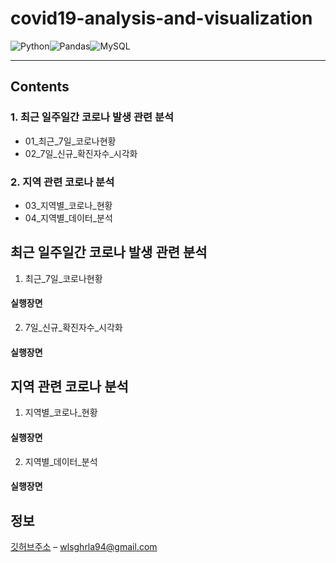 # covid19-analysis-and-visualization
![Python](https://img.shields.io/badge/python-3670A0?style=for-the-badge&logo=python&logoColor=ffdd54)![Pandas](https://img.shields.io/badge/pandas-%23150458.svg?style=for-the-badge&logo=pandas&logoColor=white)![MySQL](https://img.shields.io/badge/mysql-%2300f.svg?style=for-the-badge&logo=mysql&logoColor=white)

 
---
## Contents
### 1. 최근 일주일간 코로나 발생 관련 분석
* 01_최근_7일_코로나현황  
* 02_7일_신규_확진자수_시각화
### 2. 지역 관련 코로나 분석
* 03_지역별_코로나_현황
* 04_지역별_데이터_분석
  
          
          
## 최근 일주일간 코로나 발생 관련 분석  
1. 최근_7일_코로나현황  
#### 실행장면


2. 7일_신규_확진자수_시각화
#### 실행장면



## 지역 관련 코로나 분석  
1. 지역별_코로나_현황
#### 실행장면

2. 지역별_데이터_분석
#### 실행장면


## 정보

[깃허브주소](https://github.com/jinokiim) – wlsghrla94@gmail.com
